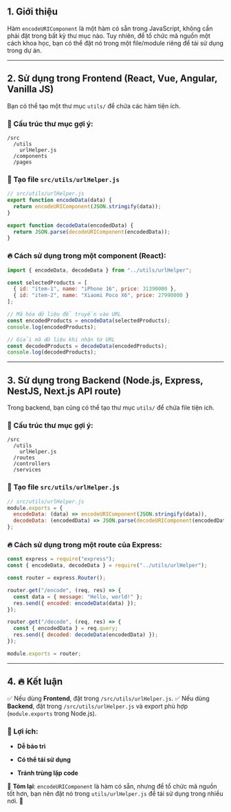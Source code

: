 <br>

## 1. Giới thiệu

Hàm `encodeURIComponent` là một hàm có sẵn trong JavaScript, không cần phải đặt trong bất kỳ thư mục nào. Tuy nhiên, để tổ chức mã nguồn một cách khoa học, bạn có thể đặt nó trong một file/module riêng để tái sử dụng trong dự án.

---

## 2. Sử dụng trong **Frontend** (React, Vue, Angular, Vanilla JS)

Bạn có thể tạo một thư mục `utils/` để chứa các hàm tiện ích.

### 📂 Cấu trúc thư mục gợi ý:

```
/src
  /utils
    urlHelper.js
  /components
  /pages
```

### 📌 Tạo file `src/utils/urlHelper.js`

```js
// src/utils/urlHelper.js
export function encodeData(data) {
  return encodeURIComponent(JSON.stringify(data));
}

export function decodeData(encodedData) {
  return JSON.parse(decodeURIComponent(encodedData));
}
```

### 🔥 Cách sử dụng trong một component (React):

```jsx
import { encodeData, decodeData } from "../utils/urlHelper";

const selectedProducts = [
  { id: "item-1", name: "iPhone 16", price: 31390000 },
  { id: "item-2", name: "Xiaomi Poco X6", price: 27990000 }
];

// Mã hóa dữ liệu để truyền vào URL
const encodedProducts = encodeData(selectedProducts);
console.log(encodedProducts);

// Giải mã dữ liệu khi nhận từ URL
const decodedProducts = decodeData(encodedProducts);
console.log(decodedProducts);
```

---

## 3. Sử dụng trong **Backend** (Node.js, Express, NestJS, Next.js API route)

Trong backend, bạn cũng có thể tạo thư mục `utils/` để chứa file tiện ích.

### 📂 Cấu trúc thư mục gợi ý:

```
/src
  /utils
    urlHelper.js
  /routes
  /controllers
  /services
```

### 📌 Tạo file `src/utils/urlHelper.js`

```js
// src/utils/urlHelper.js
module.exports = {
  encodeData: (data) => encodeURIComponent(JSON.stringify(data)),
  decodeData: (encodedData) => JSON.parse(decodeURIComponent(encodedData))
};
```

### 🔥 Cách sử dụng trong một route của Express:

```jsx
const express = require("express");
const { encodeData, decodeData } = require("../utils/urlHelper");

const router = express.Router();

router.get("/encode", (req, res) => {
  const data = { message: "Hello, world!" };
  res.send({ encoded: encodeData(data) });
});

router.get("/decode", (req, res) => {
  const { encodedData } = req.query;
  res.send({ decoded: decodeData(encodedData) });
});

module.exports = router;
```

---

## 4. 🔥 Kết luận

✅ Nếu dùng **Frontend**, đặt trong `/src/utils/urlHelper.js`. ✅ Nếu dùng **Backend**, đặt trong `/src/utils/urlHelper.js` và export phù hợp (`module.exports` trong Node.js).

### **🎯 Lợi ích:**

- **Dễ bảo trì**
    
- **Có thể tái sử dụng**
    
- **Tránh trùng lặp code**
    

🔹 **Tóm lại**: `encodeURIComponent` là hàm có sẵn, nhưng để tổ chức mã nguồn tốt hơn, bạn nên đặt nó trong `utils/urlHelper.js` để tái sử dụng trong nhiều nơi. 🚀